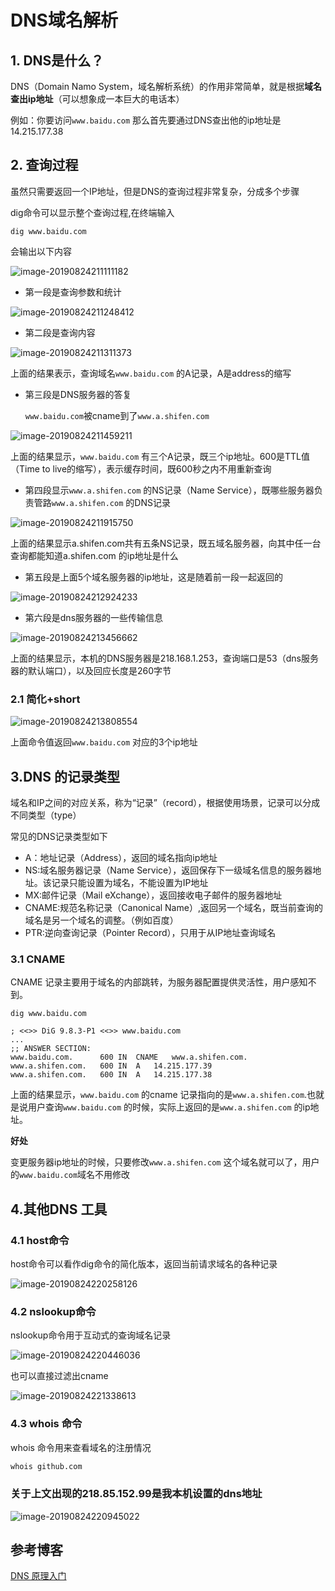 # DNS域名解析

## 1. DNS是什么？

DNS（Domain Namo System，域名解析系统）的作用非常简单，就是根据**域名查出ip地址**（可以想象成一本巨大的电话本）

例如：你要访问`www.baidu.com` 那么首先要通过DNS查出他的ip地址是14.215.177.38

## 2. 查询过程

虽然只需要返回一个IP地址，但是DNS的查询过程非常复杂，分成多个步骤

dig命令可以显示整个查询过程,在终端输入

```
dig www.baidu.com
```

会输出以下内容

![image-20190824211111182](./img/image-20190824211111182.png)

- 第一段是查询参数和统计

![image-20190824211248412](./img/image-20190824211248412.png)

- 第二段是查询内容

![image-20190824211311373](./img/image-20190824211311373.png)

上面的结果表示，查询域名`www.baidu.com` 的A记录，A是address的缩写

- 第三段是DNS服务器的答复

  `www.baidu.com`被cname到了`www.a.shifen.com`

![image-20190824211459211](./img/image-20190824211459211.png)

上面的结果显示，`www.baidu.com` 有三个A记录，既三个ip地址。600是TTL值（Time to live的缩写），表示缓存时间，既600秒之内不用重新查询

- 第四段显示`www.a.shifen.com` 的NS记录（Name Service），既哪些服务器负责管路`www.a.shifen.com` 的DNS记录

![image-20190824211915750](./img/image-20190824211915750.png)

上面的结果显示a.shifen.com共有五条NS记录，既五域名服务器，向其中任一台查询都能知道a.shifen.com 的ip地址是什么

- 第五段是上面5个域名服务器的ip地址，这是随着前一段一起返回的

![image-20190824212924233](./img/image-20190824212924233.png)

- 第六段是dns服务器的一些传输信息

![image-20190824213456662](./img/image-20190824213456662.png)

上面的结果显示，本机的DNS服务器是218.168.1.253，查询端口是53（dns服务器的默认端口），以及回应长度是260字节

### 2.1 简化+short

![image-20190824213808554](./img/image-20190824213808554.png)

上面命令值返回`www.baidu.com` 对应的3个ip地址



## 3.DNS 的记录类型

域名和IP之间的对应关系，称为“记录”（record），根据使用场景，记录可以分成不同类型（type）

常见的DNS记录类型如下

- A：地址记录（Address），返回的域名指向ip地址
- NS:域名服务器记录（Name Service），返回保存下一级域名信息的服务器地址。该记录只能设置为域名，不能设置为IP地址
- MX:邮件记录（Mail eXchange），返回接收电子邮件的服务器地址
- CNAME:规范名称记录（Canonical Name）,返回另一个域名，既当前查询的域名是另一个域名的调整。（例如百度）
- PTR:逆向查询记录（Pointer Record），只用于从IP地址查询域名

### 3.1 CNAME

CNAME 记录主要用于域名的内部跳转，为服务器配置提供灵活性，用户感知不到。

```
dig www.baidu.com

; <<>> DiG 9.8.3-P1 <<>> www.baidu.com
...
;; ANSWER SECTION:
www.baidu.com.		600	IN	CNAME	www.a.shifen.com.
www.a.shifen.com.	600	IN	A	14.215.177.39
www.a.shifen.com.	600	IN	A	14.215.177.38
```

上面的结果显示，`www.baidu.com` 的cname 记录指向的是`www.a.shifen.com`.也就是说用户查询`www.baidu.com` 的时候，实际上返回的是`www.a.shifen.com` 的ip地址。

**好处**

变更服务器ip地址的时候，只要修改`www.a.shifen.com` 这个域名就可以了，用户的`www.baidu.com`域名不用修改



## 4.其他DNS 工具

### 4.1 host命令

host命令可以看作dig命令的简化版本，返回当前请求域名的各种记录

![image-20190824220258126](./img/image-20190824220258126.png)

### 4.2 nslookup命令

nslookup命令用于互动式的查询域名记录

![image-20190824220446036](./img/image-20190824220446036.png)

也可以直接过滤出cname

![image-20190824221338613](./img/image-20190824221338613.png)

### 4.3 whois 命令

whois 命令用来查看域名的注册情况

```bash
whois github.com
```

### 关于上文出现的218.85.152.99是我本机设置的dns地址

![image-20190824220945022](./img/image-20190824220945022.png)

## 参考博客

[DNS 原理入门](<http://www.ruanyifeng.com/blog/2016/06/dns.html>)
